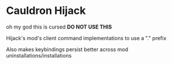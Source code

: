 # Cauldron Hijack

oh my god this is cursed **DO NOT USE THIS**

Hijack's mod's client command implementations to use a "." prefix

Also makes keybindings persist better across mod uninstallations/installations